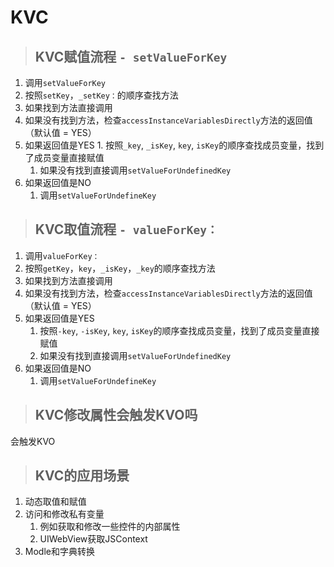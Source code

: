 # KVC

> ## KVC赋值流程 `- setValueForKey`

1. 调用`setValueForKey`
2. 按照`setKey`，`_setKey：`的顺序查找方法
3. 如果找到方法直接调用
4. 如果没有找到方法，检查`accessInstanceVariablesDirectly`方法的返回值（默认值 = YES）
5. 如果返回值是YES 1. 按照`_key`, `_isKey`, `key`, `isKey`的顺序查找成员变量，找到了成员变量直接赋值
   1. 如果没有找到直接调用`setValueForUndefinedKey`
6. 如果返回值是NO
   1. 调用`setValueForUndefineKey`

> ## KVC取值流程 `- valueForKey：`

1. 调用`valueForKey：`
2. 按照`getKey`，`key`，`_isKey`，`_key`的顺序查找方法
3. 如果找到方法直接调用
4. 如果没有找到方法，检查`accessInstanceVariablesDirectly`方法的返回值（默认值 = YES）
5. 如果返回值是YES
   1. 按照`-key`, `-isKey`, `key`, `isKey`的顺序查找成员变量，找到了成员变量直接赋值
   2. 如果没有找到直接调用`setValueForUndefinedKey`
6. 如果返回值是NO
   1. 调用`setValueForUndefineKey`

> ## KVC修改属性会触发KVO吗

会触发KVO

> ## KVC的应用场景

1. 动态取值和赋值
2. 访问和修改私有变量
   1. 例如获取和修改一些控件的内部属性
   2. UIWebView获取JSContext
3. Modle和字典转换

